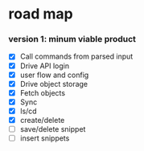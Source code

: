 # road map

### version 1: minum viable product
- [X] Call commands from parsed input
- [X] Drive API login
- [X] user flow and config
- [X] Drive object storage
- [X] Fetch objects
- [X] Sync
- [X] ls/cd
- [X] create/delete
- [ ] save/delete snippet
- [ ] insert snippets